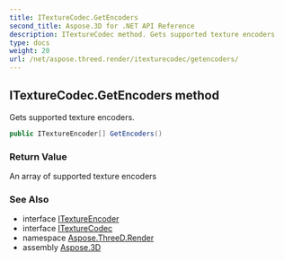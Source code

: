 ```yaml
---
title: ITextureCodec.GetEncoders
second_title: Aspose.3D for .NET API Reference
description: ITextureCodec method. Gets supported texture encoders
type: docs
weight: 20
url: /net/aspose.threed.render/itexturecodec/getencoders/
---
```

## ITextureCodec.GetEncoders method

Gets supported texture encoders.

```csharp
public ITextureEncoder[] GetEncoders()
```

### Return Value

An array of supported texture encoders

### See Also

* interface [ITextureEncoder](../../itextureencoder/)
* interface [ITextureCodec](../)
* namespace [Aspose.ThreeD.Render](../../itexturecodec/)
* assembly [Aspose.3D](../../../)


